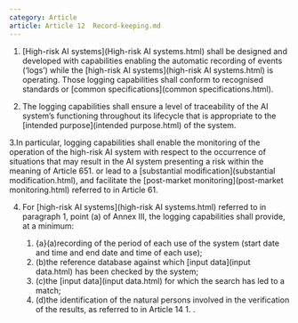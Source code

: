 ```yaml
---
category: Article
article: Article 12  Record-keeping.md
---
```


1. [High-risk AI systems](High-risk AI systems.html) shall be designed and developed with capabilities enabling the automatic recording of events (‘logs’) while the [high-risk AI systems](high-risk AI systems.html) is operating. Those logging capabilities shall conform to recognised standards or [common specifications](common specifications.html).

2. The logging capabilities shall ensure a level of traceability of the AI system’s functioning throughout its lifecycle that is appropriate to the [intended purpose](intended purpose.html) of the system.

3.In particular, logging capabilities shall enable the monitoring of the operation of the high-risk AI system with respect to the occurrence of situations that may result in the AI system presenting a risk within the meaning of Article 651.  or lead to a [substantial modification](substantial modification.html), and facilitate the [post-market monitoring](post-market monitoring.html) referred to in Article 61.

4. For [high-risk AI systems](high-risk AI systems.html) referred to in paragraph 1, point (a) of Annex III, the logging capabilities shall provide, at a minimum:

	1. {a}(a)recording of the period of each use of the system (start date and time and end date and time of each use);
	2. (b)the reference database against which [input data](input data.html) has been checked by the system;
	3. (c)the [input data](input data.html) for which the search has led to a match;
	4. (d)the identification of the natural persons involved in the verification of the results, as referred to in Article 14 1. .